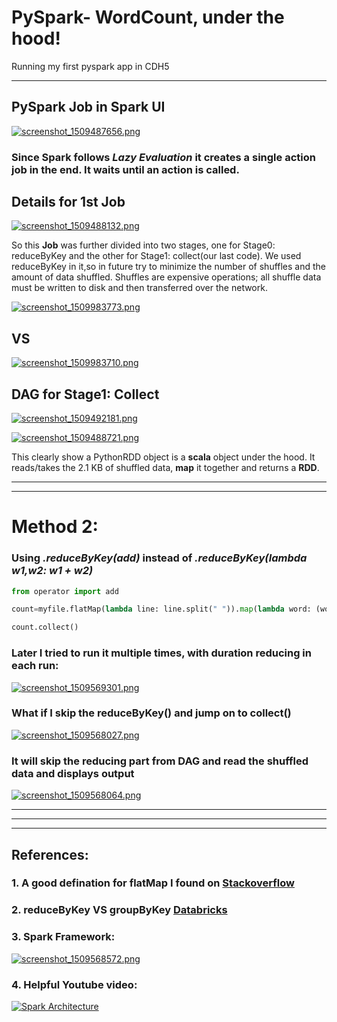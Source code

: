 # PySpark- WordCount, under the hood!
Running my first pyspark app in CDH5
___

## PySpark Job in Spark UI
[![screenshot_1509487656.png](https://s19.postimg.org/4sxl9ku9v/screenshot_1509487656.png)](https://postimg.org/image/clo91k08v/)

### Since Spark follows *Lazy Evaluation* it creates a single **action** job in the end. It waits until an action is called.


## Details for 1st Job

[![screenshot_1509488132.png](https://s19.postimg.org/b7wm67yer/screenshot_1509488132.png)](https://postimg.org/image/e1zrjo0kv/)

So this **Job** was further divided into two stages, one for Stage0: reduceByKey and the other for Stage1: collect(our last code).
We used reduceByKey in it,so in future try to minimize the number of shuffles and the amount of data shuffled.
Shuffles are expensive operations; all shuffle data must be written to disk and then transferred over the network.

[![screenshot_1509983773.png](https://s19.postimg.org/mg5c0q937/screenshot_1509983773.png)](https://postimg.org/image/8mgzboghr/)
## VS
[![screenshot_1509983710.png](https://s19.postimg.org/vb66b4nk3/screenshot_1509983710.png)](https://postimg.org/image/pa8he20xr/)


## DAG for Stage1: Collect

[![screenshot_1509492181.png](https://s19.postimg.org/iy7zoqnfn/screenshot_1509492181.png)](https://postimg.org/image/9qfr81gdb/)


[![screenshot_1509488721.png](https://s19.postimg.org/tq0yqct0j/screenshot_1509488721.png)](https://postimg.org/image/lxaaydn1b/)

This clearly show a PythonRDD object is a **scala** object under the hood. It reads/takes the 2.1 KB of shuffled data, **map** it together and returns a **RDD**.


___
___

# Method 2:
### Using ***.reduceByKey(add)*** instead of *.reduceByKey(lambda w1,w2: w1 + w2)*

```python
from operator import add

count=myfile.flatMap(lambda line: line.split(" ")).map(lambda word: (word,1)).reduceByKey(add)

count.collect()

```


### Later I tried to run it multiple times, with duration reducing in each run:
[![screenshot_1509569301.png](https://s19.postimg.org/ubvg2syfn/screenshot_1509569301.png)](https://postimg.org/image/b6s6t1jrj/)

### What if I skip the reduceByKey() and jump on to collect()
[![screenshot_1509568027.png](https://s19.postimg.org/korxsu5df/screenshot_1509568027.png)](https://postimg.org/image/3o91k5sbz/)

### It will skip the reducing part from DAG and read the shuffled data and displays output
[![screenshot_1509568064.png](https://s19.postimg.org/nvmhclfkj/screenshot_1509568064.png)](https://postimg.org/image/77uza3ksv/)


___
___
___
## References: 
### 1. A good defination for flatMap I found on [Stackoverflow](https://stackoverflow.com/questions/22350722/can-someone-explain-to-me-the-difference-between-map-and-flatmap-and-what-is-a-g "Stack Overflow page")

### 2. reduceByKey VS groupByKey [Databricks](https://databricks.gitbooks.io/databricks-spark-knowledge-base/content/best_practices/prefer_reducebykey_over_groupbykey.html "Avoid GroupByKey")

### 3. Spark Framework:
[![screenshot_1509568572.png](https://s19.postimg.org/z990npq2b/screenshot_1509568572.png)](https://postimg.org/image/5hby8j38v/)

### 4. Helpful Youtube video:
[![Spark Architecture](https://s19.postimg.org/6wdixj6zn/screenshot_1509568910.png)](https://www.youtube.com/watch?v=wzy0oluoyN8)
